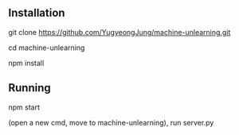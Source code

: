## Installation

git clone https://github.com/YugyeongJung/machine-unlearning.git

cd machine-unlearning

npm install

## Running
npm start

(open a new cmd, move to machine-unlearning), run server.py
